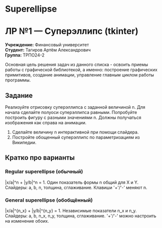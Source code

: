 # Superellipse
# ЛР №1 — Суперэллипс (tkinter)

**Учреждение:** Финансовый университет   
**Студент:** Тагиров Артём Александрович  
**Группа:** ТРПО24-2

Основная цель решения задач из данного списка - освоить приемы работы с графической библиотекой, а именно: построение графических примитивов, создание анимации, управление главным циклом работы программы.

## Задание
Реализуйте отрисовку суперэллипса с заданной величиной n. Для начала сделайте полуоси суперэллипса равными. Попробуйте построить фигуру с разными значениями n. Должны получаться изображения как справа на анимации.
1.	Сделайте величину n интерактивной при помощи слайдера.
2.	Постройте обощенный суперэллипс по параметризациям из Википедии.


## Кратко про варианты
### Regular superellipse (обычный)
|x/a|^n + |y/b|^n = 1. Один показатель формы n общий для X и Y.
Слайдеры: a, b, n, толщина, сглаживание. Клавиши '+'/'-' меняют n.


### General superellipse (обобщённый)
|x/a|^{n_x} + |y/b|^{n_y} = 1. Независимые показатели n_x и n_y.
Слайдеры: a, b, n_x, n_y, толщина, сглаживание. '+'/'-' можно настроить на изменение обоих.
